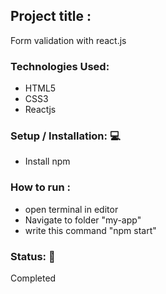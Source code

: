 <h2>Project title :</h2>
<p>Form validation with react.js</p>
<h3>Technologies Used: </h3>
<ul>
<li>HTML5</li>
<li>CSS3</li>
<li>Reactjs</li>
</ul>

<h3>Setup / Installation: 💻</h3>
<ul>
<li>Install npm</li>
</ul>
<h3>How to run :</h3>
<ul>
<li>open terminal in editor</li>
<li>Navigate to folder "my-app"</li>
<li>write this command "npm start"</li>
</ul>
<h3>Status: 📶</h3>
<p>Completed</p>
